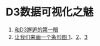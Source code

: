 # D3数据可视化之魅

1. [和D3邂逅的第一眼](1/index.html)
2. [让我们来画一个条形图 1](2/index1.html)、[2](2/index2.html)、[3](2/index3.html)
